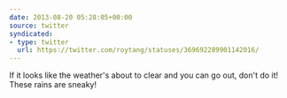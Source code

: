 ```yaml
---
date: 2013-08-20 05:28:05+00:00
source: twitter
syndicated:
- type: twitter
  url: https://twitter.com/roytang/statuses/369692289901142016/
---
```


If it looks like the weather's about to clear and you can go out, don't do it! These rains are sneaky!